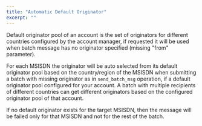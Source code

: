 ```yaml
---
title: "Automatic Default Originator"
excerpt: ""
---
```

Default originator pool of an account is the set of originators for different countries configured by the account manager, if requested it will be used when batch message has no originator specified (missing "from" parameter).

For each MSISDN the originator will be auto selected from its default originator pool based on the country/region of the MSISDN when submitting a batch with missing originator as in `send_batch_msg` operation, if a default originator pool configured for your account. A batch with multiple recipients of different countries can get different originators based on the configured originator pool of that account.

If no default originator exists for the target MSISDN, then the message will be failed only for that MSISDN and not for the rest of the batch.